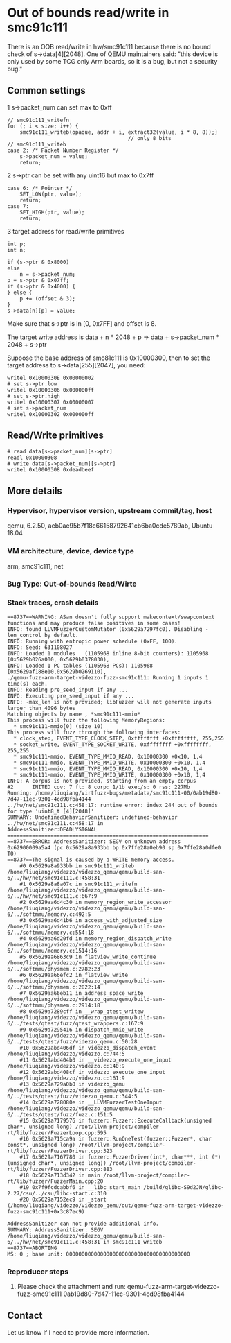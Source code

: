 # Out of bounds read/write in smc91c111

There is an OOB read/write in hw/smc91c111 because there is no bound check of
s->data[4][2048]. One of QEMU maintainers said: "this device is only used by
some TCG only Arm boards, so it is a bug, but not a security bug."

## Common settings
1 s->packet_num can set max to 0xff
```
// smc91c111_writefn
for (; i < size; i++) {
    smc91c111_writeb(opaque, addr + i, extract32(value, i * 8, 8));}
                                       // only 8 bits
// smc91c111_writeb
case 2: /* Packet Number Register */
	s->packet_num = value;
	return;
```
2 s->ptr can be set with any uint16 but max to 0x7ff
```
case 6: /* Pointer */
    SET_LOW(ptr, value);
    return;
case 7:
    SET_HIGH(ptr, value);
    return;
```
3 target address for read/write primitives
```
int p;
int n;

if (s->ptr & 0x8000)
else
    n = s->packet_num;
p = s->ptr & 0x07ff;
if (s->ptr & 0x4000) {
} else {
    p += (offset & 3);
}
s->data[n][p] = value;
```
Make sure that s->ptr is in [0, 0x7FF] and offset is 8.

The target write address is data + n * 2048 + p => data + s->packet_num * 2048 + s->ptr

Suppose the base address of smc81c111 is 0x10000300,
then to set the target address to s->data[255][2047], you need:

```
writel 0x1000030E 0x00000002
# set s->ptr.low
writel 0x10000306 0x000000ff
# set s->ptr.high
writel 0x10000307 0x00000007
# set s->packet_num
writel 0x10000302 0x000000ff
```
## Read/Write primitives

```
# read data[s->packet_num][s->ptr]
readl 0x10000308
# write data[s->packet_num][s->ptr]
writel 0x10000308 0xdeadbeef
```

## More details

### Hypervisor, hypervisor version, upstream commit/tag, host

qemu, 6.2.50, aeb0ae95b7f18c66158792641cb6ba0cde5789ab, Ubuntu 18.04

### VM architecture, device, device type

arm, smc91c111, net

### Bug Type: Out-of-bounds Read/Wirte

### Stack traces, crash details

```
==8737==WARNING: ASan doesn't fully support makecontext/swapcontext functions and may produce false positives in some cases!
INFO: found LLVMFuzzerCustomMutator (0x5629a7297fc0). Disabling -len_control by default.
INFO: Running with entropic power schedule (0xFF, 100).
INFO: Seed: 631108027
INFO: Loaded 1 modules   (1105968 inline 8-bit counters): 1105968 [0x5629b026a000, 0x5629b0378030),
INFO: Loaded 1 PC tables (1105968 PCs): 1105968 [0x5629af188e10,0x5629b0269110),
./qemu-fuzz-arm-target-videzzo-fuzz-smc91c111: Running 1 inputs 1 time(s) each.
INFO: Reading pre_seed_input if any ...
INFO: Executing pre_seed_input if any ...
INFO: -max_len is not provided; libFuzzer will not generate inputs larger than 4096 bytes
Matching objects by name , *smc91c111-mmio*
This process will fuzz the following MemoryRegions:
  * smc91c111-mmio[0] (size 10)
This process will fuzz through the following interfaces:
  * clock_step, EVENT_TYPE_CLOCK_STEP, 0xffffffff +0xffffffff, 255,255
  * socket_write, EVENT_TYPE_SOCKET_WRITE, 0xffffffff +0xffffffff, 255,255
  * smc91c111-mmio, EVENT_TYPE_MMIO_READ, 0x10000300 +0x10, 1,4
  * smc91c111-mmio, EVENT_TYPE_MMIO_WRITE, 0x10000300 +0x10, 1,4
  * smc91c111-mmio, EVENT_TYPE_MMIO_READ, 0x10000300 +0x10, 1,4
  * smc91c111-mmio, EVENT_TYPE_MMIO_WRITE, 0x10000300 +0x10, 1,4
INFO: A corpus is not provided, starting from an empty corpus
#2      INITED cov: 7 ft: 8 corp: 1/1b exec/s: 0 rss: 227Mb
Running: /home/liuqiang/virtfuzz-bugs/metadata/smc91c111-00/0ab19d80-7d47-11ec-9301-4cd98fba4144
../hw/net/smc91c111.c:458:17: runtime error: index 244 out of bounds for type 'uint8_t [4][2048]'
SUMMARY: UndefinedBehaviorSanitizer: undefined-behavior ../hw/net/smc91c111.c:458:17 in
AddressSanitizer:DEADLYSIGNAL
=================================================================
==8737==ERROR: AddressSanitizer: SEGV on unknown address 0x62900009a5a4 (pc 0x5629a8a933bb bp 0x7ffe28a0eb90 sp 0x7ffe28a0dfe0 T0)
==8737==The signal is caused by a WRITE memory access.
    #0 0x5629a8a933bb in smc91c111_writeb /home/liuqiang/videzzo/videzzo_qemu/qemu/build-san-6/../hw/net/smc91c111.c:458:31
    #1 0x5629a8a8a07c in smc91c111_writefn /home/liuqiang/videzzo/videzzo_qemu/qemu/build-san-6/../hw/net/smc91c111.c:667:9
    #2 0x5629aa6d4c30 in memory_region_write_accessor /home/liuqiang/videzzo/videzzo_qemu/qemu/build-san-6/../softmmu/memory.c:492:5
    #3 0x5629aa6d41b6 in access_with_adjusted_size /home/liuqiang/videzzo/videzzo_qemu/qemu/build-san-6/../softmmu/memory.c:554:18
    #4 0x5629aa6d20fd in memory_region_dispatch_write /home/liuqiang/videzzo/videzzo_qemu/qemu/build-san-6/../softmmu/memory.c:1514:16
    #5 0x5629aa6863c9 in flatview_write_continue /home/liuqiang/videzzo/videzzo_qemu/qemu/build-san-6/../softmmu/physmem.c:2782:23
    #6 0x5629aa66efc2 in flatview_write /home/liuqiang/videzzo/videzzo_qemu/qemu/build-san-6/../softmmu/physmem.c:2822:14
    #7 0x5629aa66eb11 in address_space_write /home/liuqiang/videzzo/videzzo_qemu/qemu/build-san-6/../softmmu/physmem.c:2914:18
    #8 0x5629a7289cff in __wrap_qtest_writew /home/liuqiang/videzzo/videzzo_qemu/qemu/build-san-6/../tests/qtest/fuzz/qtest_wrappers.c:167:9
    #9 0x5629a7295416 in dispatch_mmio_write /home/liuqiang/videzzo/videzzo_qemu/qemu/build-san-6/../tests/qtest/fuzz/videzzo_qemu.c:50:28
    #10 0x5629abd406df in videzzo_dispatch_event /home/liuqiang/videzzo/videzzo.c:744:5
    #11 0x5629abd404b3 in __videzzo_execute_one_input /home/liuqiang/videzzo/videzzo.c:140:9
    #12 0x5629abd408cf in videzzo_execute_one_input /home/liuqiang/videzzo/videzzo.c:161:9
    #13 0x5629a729a0b0 in videzzo_qemu /home/liuqiang/videzzo/videzzo_qemu/qemu/build-san-6/../tests/qtest/fuzz/videzzo_qemu.c:344:5
    #14 0x5629a728080e in __LLVMFuzzerTestOneInput /home/liuqiang/videzzo/videzzo_qemu/qemu/build-san-6/../tests/qtest/fuzz/fuzz.c:151:5
    #15 0x5629a7179576 in fuzzer::Fuzzer::ExecuteCallback(unsigned char*, unsigned long) /root/llvm-project/compiler-rt/lib/fuzzer/FuzzerLoop.cpp:595
    #16 0x5629a715ca9a in fuzzer::RunOneTest(fuzzer::Fuzzer*, char const*, unsigned long) /root/llvm-project/compiler-rt/lib/fuzzer/FuzzerDriver.cpp:323
    #17 0x5629a7167780 in fuzzer::FuzzerDriver(int*, char***, int (*)(unsigned char*, unsigned long)) /root/llvm-project/compiler-rt/lib/fuzzer/FuzzerDriver.cpp:883
    #18 0x5629a713d342 in main /root/llvm-project/compiler-rt/lib/fuzzer/FuzzerMain.cpp:20
    #19 0x7f9fcdcabbf6 in __libc_start_main /build/glibc-S9d2JN/glibc-2.27/csu/../csu/libc-start.c:310
    #20 0x5629a7152ec9 in _start (/home/liuqiang/videzzo/videzzo_qemu/out/qemu-fuzz-arm-target-videzzo-fuzz-smc91c111+0x3c87ec9)

AddressSanitizer can not provide additional info.
SUMMARY: AddressSanitizer: SEGV /home/liuqiang/videzzo/videzzo_qemu/qemu/build-san-6/../hw/net/smc91c111.c:458:31 in smc91c111_writeb
==8737==ABORTING
MS: 0 ; base unit: 0000000000000000000000000000000000000000
```

### Reproducer steps

1. Please check the attachment and run: qemu-fuzz-arm-target-videzzo-fuzz-smc91c111 0ab19d80-7d47-11ec-9301-4cd98fba4144

## Contact

Let us know if I need to provide more information.
